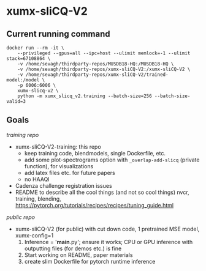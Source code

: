 # xumx-sliCQ-V2

## Current running command

```
docker run --rm -it \
    --privileged --gpus=all --ipc=host --ulimit memlock=-1 --ulimit stack=67108864 \
    -v /home/sevagh/thirdparty-repos/MUSDB18-HQ:/MUSDB18-HQ \
    -v /home/sevagh/thirdparty-repos/xumx-sliCQ-V2:/xumx-sliCQ-V2 \
    -v /home/sevagh/thirdparty-repos/xumx-sliCQ-V2/trained-model:/model \
    -p 6006:6006 \
    xumx-slicq-v2 \
    python -m xumx_slicq_v2.training --batch-size=256 --batch-size-valid=3
```

## Goals

*training repo*
* xumx-sliCQ-V2-training: this repo
    * keep training code, blendmodels, single Dockerfile, etc.
    * add some plot-spectrograms option with `_overlap-add-slicq` (private function), for visualizations
    * add latex files etc. for future papers
    * no HAAQI
* Cadenza challenge registration issues
* README to describe all the cool things (and not so cool things)
    nvcr, training, blending, <https://pytorch.org/tutorials/recipes/recipes/tuning_guide.html>

*public repo*
* xumx-sliCQ-V2 (for public) with cut down code, 1 pretrained MSE model, xumx-config=1
    1. Inference = '__main__.py'; ensure it works; CPU or GPU inference with outputting files (for demos etc.) is fine
    1. Start working on README, paper materials
    1. create slim Dockerfile for pytorch runtime inference
